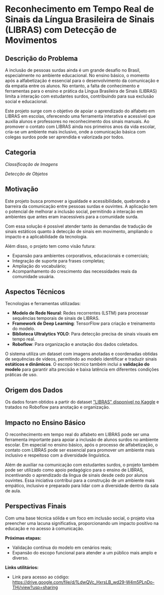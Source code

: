 # Reconhecimento em Tempo Real de Sinais da Língua Brasileira de Sinais (LIBRAS) com Detecção de Movimentos

## Descrição do Problema

A inclusão de pessoas surdas ainda é um grande desafio no Brasil, especialmente no ambiente educacional. No ensino básico, o momento após a alfabetização é essencial para o desenvolvimento da comunicação e da empatia entre os alunos. No entanto, a falta de conhecimento e ferramentas para o ensino e prática da Língua Brasileira de Sinais (LIBRAS) limita a interação com estudantes surdos, contribuindo para sua exclusão social e educacional.

Este projeto surge com o objetivo de apoiar o aprendizado do alfabeto em LIBRAS em escolas, oferecendo uma ferramenta interativa e acessível que auxilia alunos e professores no reconhecimento dos sinais manuais. Ao promover o contato com LIBRAS ainda nos primeiros anos da vida escolar, cria-se um ambiente mais inclusivo, onde a comunicação básica com colegas surdos pode ser aprendida e valorizada por todos.

## Categoria

*Classificação de Imagens*

*Detecção de Objetos*

## Motivação

Este projeto busca promover a igualdade e acessibilidade, quebrando a barreira da comunicação entre pessoas surdas e ouvintes. A aplicação tem o potencial de melhorar a inclusão social, permitindo a interação em ambientes que antes eram inacessíveis para a comunidade surda.

Com essa solução é possível atender tanto às demandas de tradução de sinais estáticos quanto à detecção de sinais em movimento, ampliando o impacto e a aplicabilidade da tecnologia.

Além disso, o projeto tem como visão futura:

- Expansão para ambientes corporativos, educacionais e comerciais;
- Integração de suporte para frases completas;
- Ampliação do vocabulário;
- Acompanhamento do crescimento das necessidades reais da comunidade usuária.

## Aspectos Técnicos

Tecnologias e ferramentas utilizadas:

- **Modelo de Rede Neural**: Redes recorrentes (LSTM) para processar sequências temporais de sinais de LIBRAS.
- **Framework de Deep Learning**: TensorFlow para criação e treinamento do modelo.
- **Biblioteca Ultralytics YOLO**: Para detecção precisa de sinais visuais em tempo real.
- **Roboflow**: Para organização e anotação dos dados coletados.

O sistema utiliza um dataset com imagens anotadas e coordenadas obtidas de sequências de vídeos, permitindo ao modelo identificar e traduzir sinais **estáticos e dinâmicos**. O escopo técnico também inclui a **validação do modelo** para garantir alta precisão e baixa latência em diferentes condições práticas de uso.

## Origem dos Dados

Os dados foram obtidos a partir do dataset ["LIBRAS" disponível no Kaggle](https://www.kaggle.com/datasets/williansoliveira/libras) e tratados no Roboflow para anotação e organização.

## Impacto no Ensino Básico

O reconhecimento em tempo real do alfabeto em LIBRAS pode ser uma ferramenta importante para apoiar a inclusão de alunos surdos no ambiente escolar. Em especial no ensino básico, após o processo de alfabetização, o contato com LIBRAS pode ser essencial para promover um ambiente mais inclusivo e respeitoso com a diversidade linguística.

Além de auxiliar na comunicação com estudantes surdos, o projeto também pode ser utilizado como apoio pedagógico para o ensino de LIBRAS, incentivando o aprendizado da língua de sinais desde cedo por alunos ouvintes. Essa iniciativa contribui para a construção de um ambiente mais empático, inclusivo e preparado para lidar com a diversidade dentro da sala de aula.

## Perspectivas Finais

Com uma base técnica sólida e um foco em inclusão social, o projeto visa preencher uma lacuna significativa, proporcionando um impacto positivo na educação e no acesso à comunicação.

**Próximas etapas:**

- Validação contínua do modelo em cenários reais;
- Expansão do escopo funcional para atender a um público mais amplo e diverso.

**Links utilitários:**

- Link para acesso ao código: https://drive.google.com/file/d/1LdwQVc_HxrsLB_wd29-W4m5PLnDo-THj/view?usp=sharing
